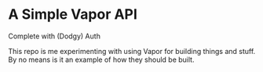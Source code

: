 # A Simple Vapor API

Complete with (Dodgy) Auth

This repo is me experimenting with using Vapor for building things and stuff. By no means is it an example of how they should be built.

